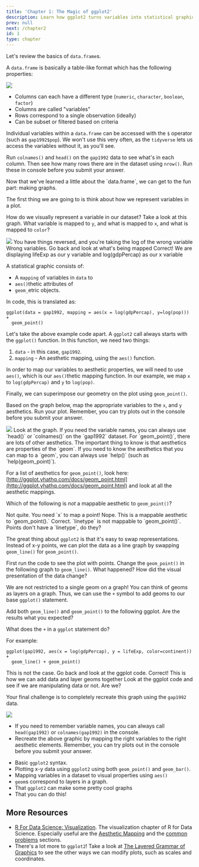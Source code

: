 ```yaml
---
title: 'Chapter 1: The Magic of ggplot2' 
description: Learn how ggplot2 turns variables into statistical graphics
prev: null
next: /chapter2
id: 1
type: chapter
---
```

<exercise id="1" title="Quick Data Frame Introduction">

Let's review the basics of `data.frame`s.

A `data.frame` is basically a table-like format which has the following properties: 

<img src="tidy-1.png">

- Columns can each have a different type (`numeric`, `character`, `boolean`, `factor`)
- Columns are called "variables"
- Rows correspond to a single observation (ideally)
- Can be subset or filtered based on criteria

Individual variables within a `data.frame` can be accessed with the `$` operator (such as `gap1992$pop`). We won't use this very often, as the `tidyverse` lets us access the variables without it, as you'll see.

Run `colnames()` and `head()` on the `gap1992` data to see what's in each column. Then see how many rows there are in the dataset using `nrow()`. Run these in console before you submit your answer.



<codeblock id="01_01">
</codeblock></exercise>

<exercise id="2" title="Thinking about aesthetics">
Now that we've learned a little about the `data.frame`, we can get to the fun part: making graphs.

The first thing we are going to is think about how we represent variables in a plot. 

How do we visually represent a variable in our dataset? Take a look at this graph. What variable is mapped to `y`, and what is mapped to `x`, and what is mapped to `color`?

<img src="gap1992.png">

<choice>
<opt text="x = gdpPercap, y = log(lifeExp), color = continent">
You have things reversed, and you're taking the log of the wrong variable</opt>
<opt text="x = continent, y = year, color = pop">
Wrong variables. Go back and look at what's being mapped</opt>
<opt text="y = lifeExp, x = log(gdpPercap), color = continent" correct = "true">
Correct! We are displaying lifeExp as our y variable and log(gdpPercap) as our x variable</opt>
</choice>
</exercise>

<exercise id="3" title="Mapping variables to produce geometric plots">

A statistical graphic consists of:

+ A `mapping` of variables in `data` to
+ `aes()`thetic attributes of
+ `geom_`etric objects.

In code, this is translated as:

```{r}
ggplot(data = gap1992, mapping = aes(x = log(gdpPercap), y=log(pop))) +
  geom_point()
```

Let's take the above example code apart. A `ggplot2` call always starts with the `ggplot()` function. In this function, we need two things:

1. `data` - in this case, `gap1992`.
2. `mapping` - An aesthetic mapping, using the `aes()` function. 

In order to map our variables to aesthetic properties, we will need to use `aes()`, which is our `aes()`thetic mapping function. In our example, we map `x` to `log(gdpPercap)` and `y` to `log(pop)`.

Finally, we can superimpose our geometry on the plot using `geom_point()`.

Based on the graph below, map the appropriate variables to the `x`, and `y` aesthetics. Run your plot. Remember, you can try plots out in the console before you submit your answer.

<img src="gap1992.png">


<codeblock id="01_03">
Look at the graph. If you need the variable names, you can always use `head()` or `colnames()` on the `gap1992` dataset.</codeblock></exercise>

<exercise id="4" title="More about aes">
For `geom_point()`, there are lots of other aesthetics. The important thing to know is that
aesthetics are properties of the `geom`. If you need to know the aesthetics that you can 
map to a `geom`, you can always use `help()` (such as `help(geom_point)`).

For a list of aesthetics for `geom_point()`, look here: [http://ggplot.yhathq.com/docs/geom_point.html](http://ggplot.yhathq.com/docs/geom_point.html)
and look at all the aesthetic mappings. 

Which of the following is *not* a mappable aesthetic to `geom_point()`?

<choice>
<opt text="`x`">
Not quite. You need `x` to map a point!</opt>
<opt text="`shape`">
Nope. This is a mappable aesthetic to `geom_point().`</opt>
<opt text="`linetype`" correct = "true">
Correct. `linetype` is not mappable to `geom_point()`. Points don't have a `linetype`, do they?</opt>
</choice>
</exercise>

<exercise id="5" title="Points versus lines">

The great thing about `ggplot2` is that it's easy to swap representations. 
Instead of x-y points, we can plot the data as a line graph by swapping `geom_line()`
for `geom_point()`.

First run the code to see the plot with points. Change the `geom_point()` in the following graph to `geom_line()`. What happened?
How did the visual presentation of the data change?



<codeblock id="01_05">
</codeblock></exercise>

<exercise id="6" title="Geoms are layers on a ggplot">

We are not restricted to a single geom on a graph! You can think of geoms
as layers on a graph. Thus, we can use the `+` symbol to add geoms to our
base `ggplot()` statement. 

Add both `geom_line()` and `geom_point()` to the following ggplot. Are the results what you expected?



<codeblock id="01_06">
</codeblock>
</exercise>


<exercise id="7" title="Quick review about ggplot2">

What does the `+` in a `ggplot` statement do? 

For example:

```{r}
ggplot(gap1992, aes(x = log(gdpPercap), y = lifeExp, color=continent)) +
  geom_line() + geom_point()
```

<choice>
<opt text="adds one `data.frame` to another `data.frame` ">
This is not the case. Go back and look at the ggplot code.</opt>
<opt text="allows you to chain data and geoms together into a single statistical graphic" correct="true">
Correct! This is how we can add data and layer geoms together</opt>
<opt text="allows you to add variables together in a `data.frame`">
Look at the ggplot code and see if we are manipulating data or not. Are we?</opt>
</choice>
</exercise>

<exercise id="8" title="Final Challenge: Recreate this Gapminder Plot">

Your final challenge is to completely recreate this graph using the `gap1992` data.

<img src="gap1992.png">

- If you need to remember variable names, you can always call `head(gap1992)` or `colnames(gap1992)` in the console.
- Recreate the above graphic by mapping the right variables to the right aesthetic elements. Remember, you can try plots out in the console before you submit your answer.

<codeblock id="01_08">
</codeblock></exercise>

<exercise id="9" title="What you learned in this chapter">

- Basic `ggplot2` syntax.
- Plotting x-y data using `ggplot2` using both `geom_point()` and `geom_bar()`.
- Mapping variables in a dataset to visual properties using `aes()`
- `geom`s correspond to layers in a graph.
- That `ggplot2` can make some pretty cool graphs
- That you can do this!

## More Resources

- [R For Data Science: Visualization](https://r4ds.had.co.nz/data-visualisation.html). The visualization chapter of R for Data Science. Especially useful are the [Aesthetic Mapping](https://r4ds.had.co.nz/data-visualisation.html#aesthetic-mappings) and the [common problems](https://r4ds.had.co.nz/data-visualisation.html#common-problems) sections.
- There's a lot more to `ggplot2`! Take a look at [The Layered Grammar of Graphics](https://r4ds.had.co.nz/data-visualisation.html#the-layered-grammar-of-graphics) to see the other ways we can modify plots, such as scales and coordinates.

<codeblock id="01_09">
</codeblock></exercise>

